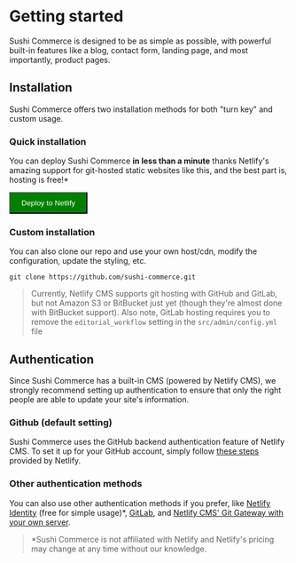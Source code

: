 # Getting started

Sushi Commerce is designed to be as simple as possible, with powerful built-in features like a blog, contact form, landing page, and most importantly, product pages.

## Installation

Sushi Commerce offers two installation methods for both "turn key" and custom usage.

### Quick installation

You can deploy Sushi Commerce **in less than a minute** thanks Netlify's amazing support for git-hosted static websites like this, and the best part is, hosting is free!*

<button style="background-color: green; padding: 10px 20px; color: #fff;">Deploy to Netlify</button>

### Custom installation

You can also clone our repo and use your own host/cdn, modify the configuration, update the styling, etc.

``` shell
git clone https://github.com/sushi-commerce.git
```

> Currently, Netlify CMS supports git hosting with GitHub and GitLab, but not Amazon S3 or BitBucket just yet (though they're almost done with BitBucket support). Also note, GitLab hosting requires you to remove the ```editorial_workflow``` setting in the ```src/admin/config.yml``` file

## Authentication

Since Sushi Commerce has a built-in CMS (powered by Netlify CMS), we strongly recommend setting up authentication to ensure that only the right people are able to update your site's information.

### Github (default setting)

Sushi Commerce uses the GitHub backend authentication feature of Netlify CMS. To set it up for your GitHub account, simply follow [these steps](https://www.netlify.com/docs/authentication-providers/#using-an-authentication-provider) provided by Netlify.

### Other authentication methods

You can also use other authentication methods if you prefer, like [Netlify Identity](https://www.netlifycms.org/docs/authentication-backends/#git-gateway-with-netlify-identity) (free for simple usage)*, [GitLab](https://www.netlifycms.org/docs/authentication-backends/#gitlab-backend), and [Netlify CMS' Git Gateway with your own server](https://www.netlifycms.org/docs/authentication-backends/#git-gateway-without-netlify).

> *Sushi Commerce is not affiliated with Netlify and Netlify's pricing may change at any time without our knowledge.